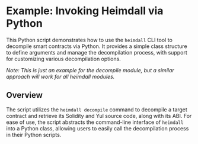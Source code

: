 # Example: Invoking Heimdall via Python

This Python script demonstrates how to use the `heimdall` CLI tool to decompile smart contracts via Python. It provides a simple class structure to define arguments and manage the decompilation process, with support for customizing various decompilation options.

_Note: This is just an example for the decompile module, but a similar approach will work for all heimdall modules._

## Overview

The script utilizes the `heimdall decompile` command to decompile a target contract and retrieve its Solidity and Yul source code, along with its ABI. For ease of use, the script abstracts the command-line interface of `heimdall` into a Python class, allowing users to easily call the decompilation process in their Python scripts.

